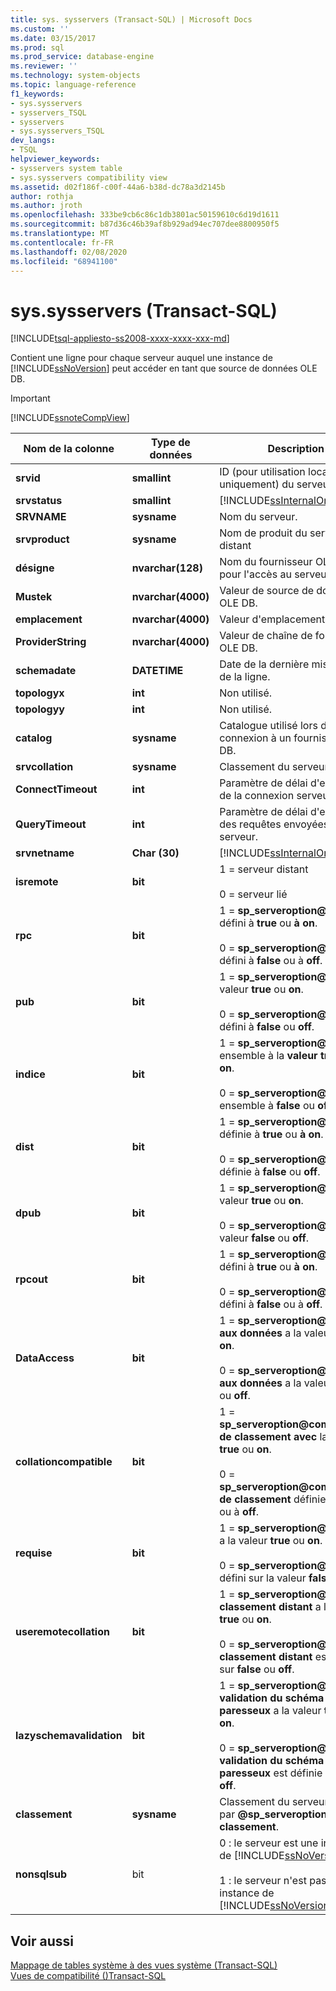 ```yaml
---
title: sys. sysservers (Transact-SQL) | Microsoft Docs
ms.custom: ''
ms.date: 03/15/2017
ms.prod: sql
ms.prod_service: database-engine
ms.reviewer: ''
ms.technology: system-objects
ms.topic: language-reference
f1_keywords:
- sys.sysservers
- sysservers_TSQL
- sysservers
- sys.sysservers_TSQL
dev_langs:
- TSQL
helpviewer_keywords:
- sysservers system table
- sys.sysservers compatibility view
ms.assetid: d02f186f-c00f-44a6-b38d-dc78a3d2145b
author: rothja
ms.author: jroth
ms.openlocfilehash: 333be9cb6c86c1db3801ac50159610c6d19d1611
ms.sourcegitcommit: b87d36c46b39af8b929ad94ec707dee8800950f5
ms.translationtype: MT
ms.contentlocale: fr-FR
ms.lasthandoff: 02/08/2020
ms.locfileid: "68941100"
---
```

# <a name="syssysservers-transact-sql"></a>sys.sysservers (Transact-SQL)
[!INCLUDE[tsql-appliesto-ss2008-xxxx-xxxx-xxx-md](../../includes/tsql-appliesto-ss2008-xxxx-xxxx-xxx-md.md)]

  Contient une ligne pour chaque serveur auquel une instance de [!INCLUDE[ssNoVersion](../../includes/ssnoversion-md.md)] peut accéder en tant que source de données OLE DB.  
  
> [!IMPORTANT]  
>  [!INCLUDE[ssnoteCompView](../../includes/ssnotecompview-md.md)]  
  
|Nom de la colonne|Type de données|Description|  
|-----------------|---------------|-----------------|  
|**srvid**|**smallint**|ID (pour utilisation locale uniquement) du serveur distant.|  
|**srvstatus**|**smallint**|[!INCLUDE[ssInternalOnly](../../includes/ssinternalonly-md.md)]|  
|**SRVNAME**|**sysname**|Nom du serveur.|  
|**srvproduct**|**sysname**|Nom de produit du serveur distant|  
|**désigne**|**nvarchar(128)**|Nom du fournisseur OLE DB pour l'accès au serveur.|  
|**Mustek**|**nvarchar(4000)**|Valeur de source de données OLE DB.|  
|**emplacement**|**nvarchar(4000)**|Valeur d'emplacement OLE DB.|  
|**ProviderString**|**nvarchar(4000)**|Valeur de chaîne de fournisseur OLE DB.|  
|**schemadate**|**DATETIME**|Date de la dernière mise à jour de la ligne.|  
|**topologyx**|**int**|Non utilisé.|  
|**topologyy**|**int**|Non utilisé.|  
|**catalog**|**sysname**|Catalogue utilisé lors de la connexion à un fournisseur OLE DB.|  
|**srvcollation**|**sysname**|Classement du serveur.|  
|**ConnectTimeout**|**int**|Paramètre de délai d'expiration de la connexion serveur.|  
|**QueryTimeout**|**int**|Paramètre de délai d'expiration des requêtes envoyées au serveur.|  
|**srvnetname**|**Char (30)**|[!INCLUDE[ssInternalOnly](../../includes/ssinternalonly-md.md)]|  
|**isremote**|**bit**|1 = serveur distant<br /><br /> 0 = serveur lié|  
|**rpc**|**bit**|1 = **sp_serveroption\@RPC** défini à **true** ou **à on**.<br /><br /> 0 = **sp_serveroption\@RPC** défini à **false** ou à **off**.|  
|**pub**|**bit**|1 = **sp_serveroption\@pub** a la valeur **true** ou **on**.<br /><br /> 0 = **sp_serveroption\@pub** défini à **false** ou **off**.|  
|**indice**|**bit**|1 = **sp_serveroption\@sous** -ensemble à la **valeur true** ou **on**.<br /><br /> 0 = **sp_serveroption\@sous** -ensemble à **false** ou **off**.|  
|**dist**|**bit**|1 = **sp_serveroption\@dist** définie à **true** ou **à on**.<br /><br /> 0 = **sp_serveroption\@dist** définie à **false** ou **off**.|  
|**dpub**|**bit**|1 = **sp_serveroption\@dpub** a la valeur **true** ou **on**.<br /><br /> 0 = **sp_serveroption\@dpub** a la valeur **false** ou **off**.|  
|**rpcout**|**bit**|1 = **sp_serveroption\@RPC out** défini à **true** ou **à on**.<br /><br /> 0 = **sp_serveroption\@RPC out** défini à **false** ou à **off**.|  
|**DataAccess**|**bit**|1 = **sp_serveroption\@accès aux données** a la valeur **true** ou **on**.<br /><br /> 0 = **sp_serveroption\@accès aux données** a la valeur **false** ou **off**.|  
|**collationcompatible**|**bit**|1 = **sp_serveroption\@compatibilité de classement avec** la valeur **true** ou **on**.<br /><br /> 0 = **sp_serveroption\@compatibilité de classement** définie à **false** ou à **off**.|  
|**requise**|**bit**|1 = **sp_serveroption\@système** a la valeur **true** ou **on**.<br /><br /> 0 = **sp_serveroption\@système** défini sur la valeur **false** ou **off**.|  
|**useremotecollation**|**bit**|1 = **sp_serveroption\@le classement distant** a la valeur **true** ou **on**.<br /><br /> 0 = **sp_serveroption\@le classement distant** est défini sur **false** ou **off**.|  
|**lazyschemavalidation**|**bit**|1 = **sp_serveroption\@la validation du schéma paresseux** a la valeur **true** ou **on**.<br /><br /> 0 = **sp_serveroption\@la validation du schéma paresseux** est définie à **false** ou **off**.|  
|**classement**|**sysname**|Classement du serveur défini par **\@sp_serveroption nom du classement**.|  
|**nonsqlsub**|bit|0 : le serveur est une instance de [!INCLUDE[ssNoVersion](../../includes/ssnoversion-md.md)]<br /><br /> 1 : le serveur n'est pas une instance de [!INCLUDE[ssNoVersion](../../includes/ssnoversion-md.md)]|  
  
## <a name="see-also"></a>Voir aussi  
 [Mappage de tables système à des vues système &#40;Transact-SQL&#41;](../../relational-databases/system-tables/mapping-system-tables-to-system-views-transact-sql.md)   
 [Vues de compatibilité &#40;&#41;Transact-SQL](~/relational-databases/system-compatibility-views/system-compatibility-views-transact-sql.md)  
  
  
